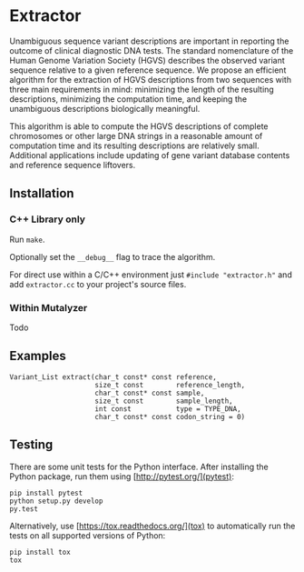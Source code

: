 # Extractor

Unambiguous sequence variant descriptions are important in reporting
the outcome of clinical diagnostic DNA tests. The standard
nomenclature of the Human Genome Variation Society (HGVS) describes
the observed variant sequence relative to a given reference sequence.
We propose an efficient algorithm for the extraction of
HGVS descriptions from two sequences with three main requirements in
mind: minimizing the length of the resulting descriptions, minimizing
the computation time, and keeping the unambiguous descriptions
biologically meaningful.

This algorithm is able to compute the HGVS descriptions of complete
chromosomes or other large DNA strings in a reasonable amount of
computation time and its resulting descriptions are relatively small.
Additional applications include updating of gene variant database
contents and reference sequence liftovers.

## Installation

### C++ Library only

Run `make`.

Optionally set the `__debug__` flag to trace the algorithm.

For direct use within a C/C++ environment just
`#include "extractor.h"` and add `extractor.cc` to your project's
source files.

### Within Mutalyzer

Todo

## Examples

```
Variant_List extract(char_t const* const reference,
                     size_t const        reference_length,
                     char_t const* const sample,
                     size_t const        sample_length,
                     int const           type = TYPE_DNA,
                     char_t const* const codon_string = 0)
```

## Testing

There are some unit tests for the Python interface. After installing the
Python package, run them using [http://pytest.org/](pytest):

    pip install pytest
    python setup.py develop
    py.test

Alternatively, use [https://tox.readthedocs.org/](tox) to automatically run
the tests on all supported versions of Python:

    pip install tox
    tox

